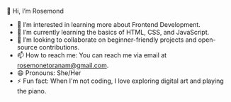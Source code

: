 👋 Hi, I’m Rosemond
- 👀 I’m interested in learning more about Frontend Development.
- 🌱 I’m currently learning the basics of HTML, CSS, and JavaScript.
- 💞️ I’m looking to collaborate on beginner-friendly projects and open-source contributions.
- 📫 How to reach me: You can reach me via email at rosemonetoranam@gmail.com.
- 😄 Pronouns: She/Her
- ⚡ Fun fact: When I'm not coding, I love exploring digital art and playing the piano.

<!---
Rosemond-D/Rosemond-D is a ✨ special ✨ repository because its `README.md` (this file) appears on your GitHub profile.
You can click the Preview link to take a look at your changes.
--->
